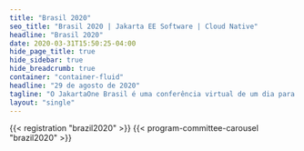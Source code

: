 ```yaml
---
title: "Brasil 2020"
seo_title: "Brasil 2020 | Jakarta EE Software | Cloud Native"
headline: "Brasil 2020"
date: 2020-03-31T15:50:25-04:00
hide_page_title: true
hide_sidebar: true
hide_breadcrumb: true
container: "container-fluid"
headline: "29 de agosto de 2020"
tagline: "O JakartaOne Brasil é uma conferência virtual de um dia para desenvolvedores e líderes técnicos de negócios que traz informações sobre o estado atual e o futuro do Jakarta ™ EE e tecnologias relacionadas, focadas no desenvolvimento de aplicativos Java nativos da nuvem."
layout: "single"
---
```

{{< registration "brazil2020" >}}
{{< program-committee-carousel "brazil2020" >}}